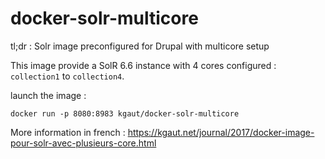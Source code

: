 # docker-solr-multicore
tl;dr : Solr image preconfigured for Drupal with multicore setup

This image provide a SolR 6.6 instance with 4 cores configured : `collection1` to `collection4`.

launch the image : 
```
docker run -p 8080:8983 kgaut/docker-solr-multicore
```

More information in french : https://kgaut.net/journal/2017/docker-image-pour-solr-avec-plusieurs-core.html

